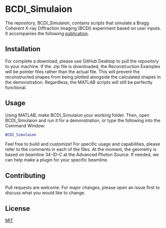 # BCDI_Simulaion

The repository, BCDI_Simulaion, contains scripts that simulate a Bragg Coherent X-ray Diffraction Imaging (BCDI) experiment based on user inputs. It accompanies the following [publication]().

## Installation

For complete a download, please use GitHub Desktop to pull the repository to your machine. If the .zip file is downloaded, the Reconstruction Examples will be pointer files rather than the actual file. This will prevent the reconstructed shapes from being plotted alongside the calculated shapes in the demonstration. Regardless, the MATLAB scripts will still be perfectly functional.


## Usage

Using MATLAB, make BCDI_Simulaion your working folder. Then, open BCDI_Simulaion and run it for a demonstration, or type the following into the Command Window:

```matlab
BCDI_Simulaion
```
Feel free to build and customize! For specific usage and capabilities, please refer to the comments in each of the files. At the moment, the geometry is based on beamline 34-ID-C at the Advanced Photon Source. If needed, we can help make a plugin for your specific beamline.

## Contributing
Pull requests are welcome. For major changes, please open an issue first to discuss what you would like to change.

## License
[MIT](https://choosealicense.com/licenses/mit/)
